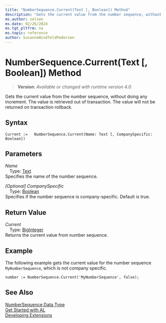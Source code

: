 ```yaml
---
title: "NumberSequence.Current(Text [, Boolean]) Method"
description: "Gets the current value from the number sequence, without doing any increment."
ms.author: solsen
ms.date: 02/26/2024
ms.tgt_pltfrm: na
ms.topic: reference
author: SusanneWindfeldPedersen
---
```

[//]: # (START>DO_NOT_EDIT)
[//]: # (IMPORTANT:Do not edit any of the content between here and the END>DO_NOT_EDIT.)
[//]: # (Any modifications should be made in the .xml files in the ModernDev repo.)
# NumberSequence.Current(Text [, Boolean]) Method
> **Version**: _Available or changed with runtime version 4.0._

Gets the current value from the number sequence, without doing any increment. The value is retrieved out of transaction. The value will not be returned on transaction rollback.


## Syntax
```AL
Current :=   NumberSequence.Current(Name: Text [, CompanySpecific: Boolean])
```
## Parameters
*Name*  
&emsp;Type: [Text](../text/text-data-type.md)  
Specifies the name of the number sequence.  

*[Optional] CompanySpecific*  
&emsp;Type: [Boolean](../boolean/boolean-data-type.md)  
Specifies if the number sequence is company-specific. Default is true.  


## Return Value
*Current*  
&emsp;Type: [BigInteger](../biginteger/biginteger-data-type.md)  
Returns the current value from number sequence.


[//]: # (IMPORTANT: END>DO_NOT_EDIT)

## Example
The following example gets the current value for the number sequence `MyNumberSequence`, which is not company specific.
 
```al
number := NumberSequence.Current('MyNumberSequence', false);
```

## See Also
[NumberSequence Data Type](numbersequence-data-type.md)  
[Get Started with AL](../../devenv-get-started.md)  
[Developing Extensions](../../devenv-dev-overview.md)